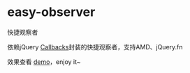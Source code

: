 ﻿# easy-observer
快捷观察者

依赖jQuery [Callbacks](http://api.jquery.com/category/callbacks-object/)封装的快捷观察者，支持AMD、jQuery.fn

效果查看 [demo](http://htmlpreview.github.io/?https://github.com/dongkun/easy-observer/blob/master/index.html)，enjoy it~
